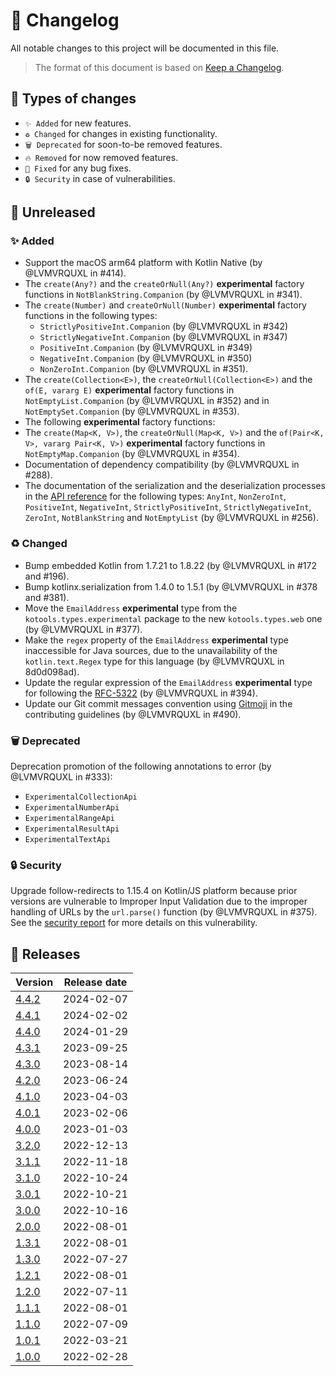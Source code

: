 # 🔄 Changelog

All notable changes to this project will be documented in this file.

> The format of this document is based on
> [Keep a Changelog](https://keepachangelog.com/en/1.1.0).

## 🤔 Types of changes

- `✨ Added` for new features.
- `♻️ Changed` for changes in existing functionality.
- `🗑️ Deprecated` for soon-to-be removed features.
- `🔥 Removed` for now removed features.
- `🐛 Fixed` for any bug fixes.
- `🔒 Security` in case of vulnerabilities.

## 🚧 Unreleased

### ✨ Added

- Support the macOS arm64 platform with Kotlin Native (by @LVMVRQUXL in #414).
- The `create(Any?)` and the `createOrNull(Any?)` **experimental** factory
  functions in `NotBlankString.Companion` (by @LVMVRQUXL in #341).
- The `create(Number)` and `createOrNull(Number)` **experimental** factory
  functions in the following types:
  - `StrictlyPositiveInt.Companion` (by @LVMVRQUXL in #342)
  - `StrictlyNegativeInt.Companion` (by @LVMVRQUXL in #347)
  - `PositiveInt.Companion` (by @LVMVRQUXL in #349)
  - `NegativeInt.Companion` (by @LVMVRQUXL in #350)
  - `NonZeroInt.Companion` (by @LVMVRQUXL in #351).
- The `create(Collection<E>)`, the `createOrNull(Collection<E>)` and the
  `of(E, vararg E)` **experimental** factory functions in
  `NotEmptyList.Companion` (by @LVMVRQUXL in #352) and in
  `NotEmptySet.Companion` (by @LVMVRQUXL in #353).
- The following **experimental** factory functions:
- The `create(Map<K, V>)`, the `createOrNull(Map<K, V>)` and
  the `of(Pair<K, V>, vararg Pair<K, V>)` **experimental** factory functions in
  `NotEmptyMap.Companion` (by @LVMVRQUXL in #354).
- Documentation of dependency compatibility (by @LVMVRQUXL in #288).
- The documentation of the serialization and the deserialization processes in
  the [API reference](https://types.kotools.org) for the following types:
  `AnyInt`, `NonZeroInt`, `PositiveInt`, `NegativeInt`, `StrictlyPositiveInt`,
  `StrictlyNegativeInt`, `ZeroInt`, `NotBlankString` and `NotEmptyList` (by
  @LVMVRQUXL in #256).

### ♻️ Changed

- Bump embedded Kotlin from 1.7.21 to 1.8.22 (by @LVMVRQUXL in #172 and #196).
- Bump kotlinx.serialization from 1.4.0 to 1.5.1 (by @LVMVRQUXL in #378 and
  #381).
- Move the `EmailAddress` **experimental** type from the
  `kotools.types.experimental` package to the new `kotools.types.web` one (by
  @LVMVRQUXL in #377).
- Make the `regex` property of the `EmailAddress` **experimental** type
  inaccessible for Java sources, due to the unavailability of the
  `kotlin.text.Regex` type for this language (by @LVMVRQUXL in 8d0d098ad).
- Update the regular expression of the `EmailAddress` **experimental** type for
  following the
  [RFC-5322](https://datatracker.ietf.org/doc/html/rfc5322#section-3.4.1) (by
  @LVMVRQUXL in #394).
- Update our Git commit messages convention using
  [Gitmoji](https://github.com/carloscuesta/gitmoji) in the contributing
  guidelines (by @LVMVRQUXL in #490).

### 🗑️ Deprecated

Deprecation promotion of the following annotations to error (by @LVMVRQUXL in
#333):

- `ExperimentalCollectionApi`
- `ExperimentalNumberApi`
- `ExperimentalRangeApi`
- `ExperimentalResultApi`
- `ExperimentalTextApi`

### 🔒 Security

Upgrade follow-redirects to 1.15.4 on Kotlin/JS platform because prior versions
are vulnerable to Improper Input Validation due to the improper handling of URLs
by the `url.parse()` function (by @LVMVRQUXL in #375).
See the [security report](https://github.com/advisories/GHSA-jchw-25xp-jwwc) for
more details on this vulnerability.

## 🔖 Releases

| Version | Release date |
|---------|--------------|
| [4.4.2] | 2024-02-07   |
| [4.4.1] | 2024-02-02   |
| [4.4.0] | 2024-01-29   |
| [4.3.1] | 2023-09-25   |
| [4.3.0] | 2023-08-14   |
| [4.2.0] | 2023-06-24   |
| [4.1.0] | 2023-04-03   |
| [4.0.1] | 2023-02-06   |
| [4.0.0] | 2023-01-03   |
| [3.2.0] | 2022-12-13   |
| [3.1.1] | 2022-11-18   |
| [3.1.0] | 2022-10-24   |
| [3.0.1] | 2022-10-21   |
| [3.0.0] | 2022-10-16   |
| [2.0.0] | 2022-08-01   |
| [1.3.1] | 2022-08-01   |
| [1.3.0] | 2022-07-27   |
| [1.2.1] | 2022-08-01   |
| [1.2.0] | 2022-07-11   |
| [1.1.1] | 2022-08-01   |
| [1.1.0] | 2022-07-09   |
| [1.0.1] | 2022-03-21   |
| [1.0.0] | 2022-02-28   |

[4.4.2]: https://github.com/kotools/types/releases/tag/4.4.2
[4.4.1]: https://github.com/kotools/types/releases/tag/4.4.1
[4.4.0]: https://github.com/kotools/types/releases/tag/4.4.0
[4.3.1]: https://github.com/kotools/types/releases/tag/4.3.1
[4.3.0]: https://github.com/kotools/types/releases/tag/4.3.0
[4.2.0]: https://github.com/kotools/types/releases/tag/4.2.0
[4.1.0]: https://github.com/kotools/types/releases/tag/4.1.0
[4.0.1]: https://github.com/kotools/types/releases/tag/4.0.1
[4.0.0]: https://github.com/kotools/types/releases/tag/4.0.0
[3.2.0]: https://github.com/kotools/libraries/releases/tag/types-v3.2.0
[3.1.1]: https://github.com/kotools/libraries/releases/tag/types-v3.1.1
[3.1.0]: https://github.com/kotools/types-legacy/releases/tag/v3.1.0
[3.0.1]: https://github.com/kotools/types-legacy/releases/tag/v3.0.1
[3.0.0]: https://github.com/kotools/types-legacy/releases/tag/v3.0.0
[2.0.0]: https://github.com/kotools/types-legacy/releases/tag/v2.0.0
[1.3.1]: https://github.com/kotools/types-legacy/releases/tag/v1.3.1
[1.3.0]: https://github.com/kotools/types-legacy/releases/tag/v1.3.0
[1.2.1]: https://github.com/kotools/types-legacy/releases/tag/v1.2.1
[1.2.0]: https://github.com/kotools/types-legacy/releases/tag/v1.2.0
[1.1.1]: https://github.com/kotools/types-legacy/releases/tag/v1.1.1
[1.1.0]: https://github.com/kotools/types-legacy/releases/tag/v1.1.0
[1.0.1]: https://github.com/kotools/types-legacy/releases/tag/v1.0.1
[1.0.0]: https://github.com/kotools/types-legacy/releases/tag/v1.0.0
